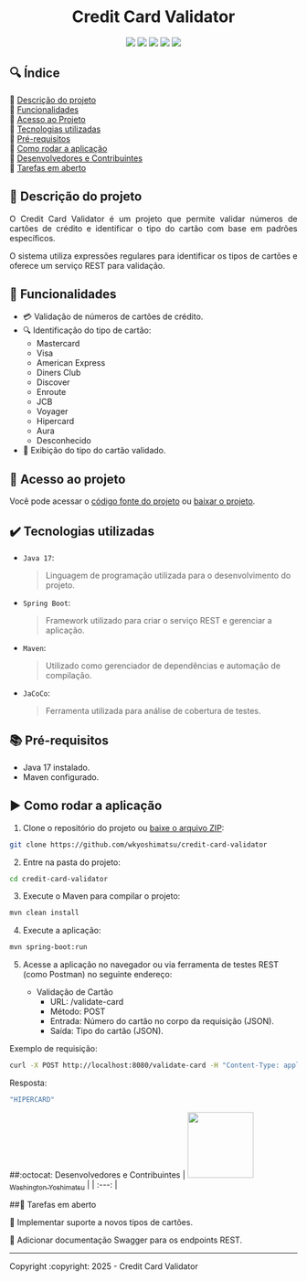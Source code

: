 <h1 align="center">Credit Card Validator</h1>

<p align="center">
  <img src="https://img.shields.io/static/v1?label=&message=Java&color=gray&style=for-the-badge&logo=oracle"/>
  <img src="https://img.shields.io/static/v1?label=&message=Maven&color=gray&style=for-the-badge&logo=apachemaven"/>
  <img src="https://img.shields.io/static/v1?label=&message=Spring%20Boot&color=gray&style=for-the-badge&logo=spring"/>
  <img src="https://img.shields.io/static/v1?label=&message=JaCoCo&color=gray&style=for-the-badge&logo=jacoco"/>
  <img src="https://img.shields.io/static/v1?label=STATUS&message=EM%20DESENVOLVIMENTO&color=red&style=for-the-badge"/>
</p>

## :mag: Índice

:small_blue_diamond: [Descrição do projeto](#pushpin-descrição-do-projeto)  
:small_blue_diamond: [Funcionalidades](#hammer-funcionalidades)  
:small_blue_diamond: [Acesso ao Projeto](#file_folder-acesso-ao-projeto)  
:small_blue_diamond: [Tecnologias utilizadas](#heavy_check_mark-tecnologias-utilizadas)  
:small_blue_diamond: [Pré-requisitos](#books-pré-requisitos)  
:small_blue_diamond: [Como rodar a aplicação](#arrow_forward-como-rodar-a-aplicação)  
:small_blue_diamond: [Desenvolvedores e Contribuintes](#octocat-desenvolvedores-e-contribuintes)  
:small_blue_diamond: [Tarefas em aberto](#memo-tarefas-em-aberto)

## :pushpin: Descrição do projeto

<p align="justify">
  O Credit Card Validator é um projeto que permite validar números de cartões de crédito e identificar o tipo do cartão com base em padrões específicos.
</p>
<p align="justify">
  O sistema utiliza expressões regulares para identificar os tipos de cartões e oferece um serviço REST para validação.
</p>

## :hammer: Funcionalidades

- :credit_card: Validação de números de cartões de crédito.
- :mag: Identificação do tipo de cartão:
    - Mastercard
    - Visa
    - American Express
    - Diners Club
    - Discover
    - Enroute
    - JCB
    - Voyager
    - Hipercard
    - Aura
    - Desconhecido
- :page_facing_up: Exibição do tipo do cartão validado.

## :file_folder: Acesso ao projeto

Você pode acessar o [código fonte do projeto](https://github.com/wkyoshimatsu/credit-card-validator) ou [baixar o projeto](https://github.com/wkyoshimatsu/credit-card-validator/archive/refs/heads/main.zip).

## :heavy_check_mark: Tecnologias utilizadas

- `Java 17`:
  > Linguagem de programação utilizada para o desenvolvimento do projeto.

- `Spring Boot`:
  > Framework utilizado para criar o serviço REST e gerenciar a aplicação.

- `Maven`:
  > Utilizado como gerenciador de dependências e automação de compilação.

- `JaCoCo`:
  > Ferramenta utilizada para análise de cobertura de testes.

## :books: Pré-requisitos

- Java 17 instalado.
- Maven configurado.

## :arrow_forward: Como rodar a aplicação

1. Clone o repositório do projeto ou [baixe o arquivo ZIP](https://github.com/wkyoshimatsu/credit-card-validator/archive/refs/heads/main.zip):

```bash
git clone https://github.com/wkyoshimatsu/credit-card-validator
```
2. Entre na pasta do projeto:

```bash
cd credit-card-validator
```
3. Execute o Maven para compilar o projeto:

```bash
mvn clean install
```
4. Execute a aplicação:

```bash
mvn spring-boot:run
```
5. Acesse a aplicação no navegador ou via ferramenta de testes REST (como Postman) no seguinte endereço:

   - Validação de Cartão
     - URL: /validate-card
     -  Método: POST
     - Entrada: Número do cartão no corpo da requisição (JSON).
     - Saída: Tipo do cartão (JSON).

Exemplo de requisição:
```bash
curl -X POST http://localhost:8080/validate-card -H "Content-Type: application/json" -d "\"6062825624254001\""
```
Resposta:
```bash
"HIPERCARD"
```

##:octocat: Desenvolvedores e Contribuintes
| [<img src="https://avatars2.githubusercontent.com/u/101765683?v=4" width=115><br><sub>Washington Yoshimatsu</sub>](https://github.com/wkyoshimatsu) |
| :---: |

##:memo: Tarefas em aberto

:small_blue_diamond: Implementar suporte a novos tipos de cartões.

:small_blue_diamond: Adicionar documentação Swagger para os endpoints REST.

<hr></hr> Copyright :copyright: 2025 - Credit Card Validator